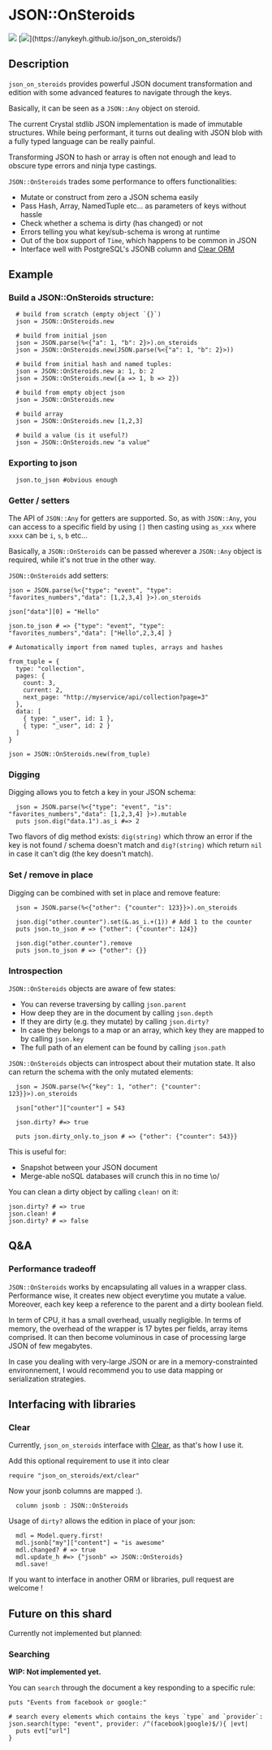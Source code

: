 # JSON::OnSteroids

<img src="https://travis-ci.org/anykeyh/json_on_steroids.svg?branch=master">
[<img src="https://img.shields.io/badge/docs-available-brightgreen.svg">](https://anykeyh.github.io/json_on_steroids/)

## Description

`json_on_steroids` provides powerful JSON document transformation and edition
with some advanced features to navigate through the keys.

Basically, it can be seen as a `JSON::Any` object on steroid.

The current Crystal stdlib JSON implementation is made of immutable structures.
While being performant, it turns out dealing with JSON blob with a fully typed language can be really painful.

Transforming JSON to hash or array is often not enough and lead to obscure type errors and ninja type castings.

`JSON::OnSteroids` trades some performance to offers functionalities:

- Mutate or construct from zero a JSON schema easily
- Pass Hash, Array, NamedTuple etc... as parameters of keys without hassle
- Check whether a schema is dirty (has changed) or not
- Errors telling you what key/sub-schema is wrong at runtime
- Out of the box support of `Time`, which happens to be common in JSON
- Interface well with PostgreSQL's JSONB column and [Clear ORM](https://github.com/anykeyh/clear)

## Example

### Build a JSON::OnSteroids structure:

```crystal
  # build from scratch (empty object `{}`)
  json = JSON::OnSteroids.new

  # build from initial json
  json = JSON.parse(%<{"a": 1, "b": 2}>).on_steroids
  json = JSON::OnSteroids.new(JSON.parse(%<{"a": 1, "b": 2}>))

  # build from initial hash and named tuples:
  json = JSON::OnSteroids.new a: 1, b: 2
  json = JSON::OnSteroids.new({a => 1, b => 2})

  # build from empty object json
  json = JSON::OnSteroids.new

  # build array
  json = JSON::OnSteroids.new [1,2,3]

  # build a value (is it useful?)
  json = JSON::OnSteroids.new "a value"
```

### Exporting to json

```crystal
  json.to_json #obvious enough
```

### Getter / setters

The API of `JSON::Any` for getters are supported. So, as with `JSON::Any`, you
can access to a specific field by using `[]` then casting using `as_xxx` where
`xxxx` can be `i`, `s`, `b` etc...

Basically, a `JSON::OnSteroids` can be passed wherever a `JSON::Any` object is
required, while it's not true in the other way.

`JSON::OnSteroids` add setters:

```crystal
json = JSON.parse(%<{"type": "event", "type": "favorites_numbers","data": [1,2,3,4] }>).on_steroids

json["data"][0] = "Hello"

json.to_json # => {"type": "event", "type": "favorites_numbers","data": ["Hello",2,3,4] }

# Automatically import from named tuples, arrays and hashes

from_tuple = {
  type: "collection",
  pages: {
    count: 3,
    current: 2,
    next_page: "http://myservice/api/collection?page=3"
  },
  data: [
    { type: "_user", id: 1 },
    { type: "_user", id: 2 }
  ]
}

json = JSON::OnSteroids.new(from_tuple)
```

### Digging

Digging allows you to fetch a key in your JSON schema:

```crystal
  json = JSON.parse(%<{"type": "event", "is": "favorites_numbers","data": [1,2,3,4] }>).mutable
  puts json.dig("data.1").as_i #=> 2
```

Two flavors of dig method exists:
`dig(string)` which throw an error if the key is not found / schema doesn't match and `dig?(string)` which return
`nil` in case it can't dig (the key doesn't match).

### Set / remove in place
Digging can be combined with set in place and remove feature:

```crystal
  json = JSON.parse(%<{"other": {"counter": 123}}>).on_steroids

  json.dig("other.counter").set(&.as_i.+(1)) # Add 1 to the counter
  puts json.to_json # => {"other": {"counter": 124}}

  json.dig("other.counter").remove
  puts json.to_json # => {"other": {}}
```

### Introspection

`JSON::OnSteroids` objects are aware of few states:
- You can reverse traversing by calling `json.parent`
- How deep they are in the document by calling `json.depth`
- If they are dirty (e.g. they mutate) by calling `json.dirty?`
- In case they belongs to a map or an array,
  which key they are mapped to by calling `json.key`
- The full path of an element can be found by calling `json.path`

`JSON::OnSteroids` objects can introspect about their mutation state.
  It also can return the schema with the only mutated elements:

```crystal
  json = JSON.parse(%<{"key": 1, "other": {"counter": 123}}>).on_steroids

  json["other"]["counter"] = 543

  json.dirty? #=> true

  puts json.dirty_only.to_json # => {"other": {"counter": 543}}
```

This is useful for:
- Snapshot between your JSON document
- Merge-able noSQL databases will crunch this in no time \o/

You can clean a dirty object by calling `clean!` on it:

```crystal
json.dirty? # => true
json.clean! #
json.dirty? # => false
```

## Q&A

### Performance tradeoff

`JSON::OnSteroids` works by encapsulating all values in a wrapper class. Performance wise, it
creates new object everytime you mutate a value. Moreover, each key keep a reference
to the parent and a dirty boolean field.

In term of CPU, it has a small overhead, usually negligible. In terms of memory,
the overhead of the wrapper is 17 bytes per fields, array items comprised.
It can then become voluminous in case of processing large JSON of few megabytes.

In case you dealing with very-large JSON or are in a memory-constrainted
environnement, I would recommend you to use data mapping or serialization strategies.

## Interfacing with libraries

### Clear

Currently, `json_on_steroids` interface with [Clear](https://github.com/anykeyh/clear),
as that's how I use it.

Add this optional requirement to use it into clear

```crystal
require "json_on_steroids/ext/clear"
```

Now your jsonb columns are mapped :).

```crystal
  column jsonb : JSON::OnSteroids
```
Usage of `dirty?` allows the edition in place of your json:

```crystal
  mdl = Model.query.first!
  mdl.jsonb["my"]["content"] = "is awesome"
  mdl.changed? # => true
  mdl.update_h #=> {"jsonb" => JSON::OnSteroids}
  mdl.save!
```

If you want to interface in another ORM or libraries, pull request are welcome !

## Future on this shard

Currently not implemented but planned:

### Searching

**WIP: Not implemented yet.**

You can `search` through the document a key responding to a specific rule:

```crystal
puts "Events from facebook or google:"

# search every elements which contains the keys `type` and `provider`:
json.search(type: "event", provider: /^(facebook|google)$/){ |evt|
  puts evt["url"]
}
```
